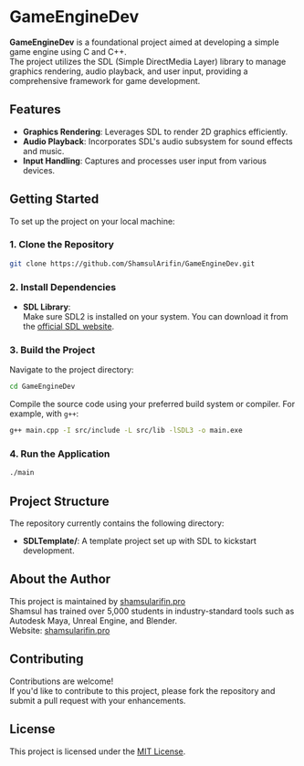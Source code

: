 # GameEngineDev

**GameEngineDev** is a foundational project aimed at developing a simple game engine using C and C++.  
The project utilizes the SDL (Simple DirectMedia Layer) library to manage graphics rendering, audio playback, and user input, providing a comprehensive framework for game development.

## Features

- **Graphics Rendering**: Leverages SDL to render 2D graphics efficiently.
- **Audio Playback**: Incorporates SDL's audio subsystem for sound effects and music.
- **Input Handling**: Captures and processes user input from various devices.

## Getting Started

To set up the project on your local machine:

### 1. Clone the Repository

```bash
git clone https://github.com/ShamsulArifin/GameEngineDev.git
```

### 2. Install Dependencies

- **SDL Library**:  
  Make sure SDL2 is installed on your system. You can download it from the [official SDL website](https://www.libsdl.org/download-2.0.php).

### 3. Build the Project

Navigate to the project directory:

```bash
cd GameEngineDev
```

Compile the source code using your preferred build system or compiler. For example, with `g++`:

```bash
g++ main.cpp -I src/include -L src/lib -lSDL3 -o main.exe
```

### 4. Run the Application

```bash
./main
```

## Project Structure

The repository currently contains the following directory:

- **SDLTemplate/**: A template project set up with SDL to kickstart development.

## About the Author

This project is maintained by [shamsularifin.pro](https://portfolio-eta-seven-57.vercel.app/)  
Shamsul has trained over 5,000 students in industry-standard tools such as Autodesk Maya, Unreal Engine, and Blender.  
Website: [shamsularifin.pro](https://portfolio-eta-seven-57.vercel.app/)

## Contributing

Contributions are welcome!  
If you'd like to contribute to this project, please fork the repository and submit a pull request with your enhancements.

## License

This project is licensed under the [MIT License](LICENSE).

